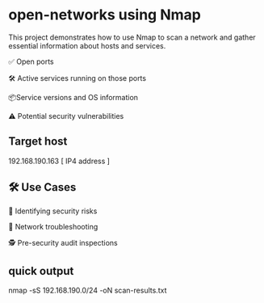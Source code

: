 # open-networks using Nmap
This project demonstrates how to use Nmap to scan a network and gather essential information about hosts and services.


✅ Open ports

🛠️ Active services running on those ports

📦Service versions and OS information

⚠️ Potential security vulnerabilities

## Target host
192.168.190.163 [ IP4 address ]
## 🛠️ Use Cases
🔐 Identifying security risks

🔌 Network troubleshooting

🕵️ Pre-security audit inspections

## quick output 
nmap -sS 192.168.190.0/24 -oN scan-results.txt





